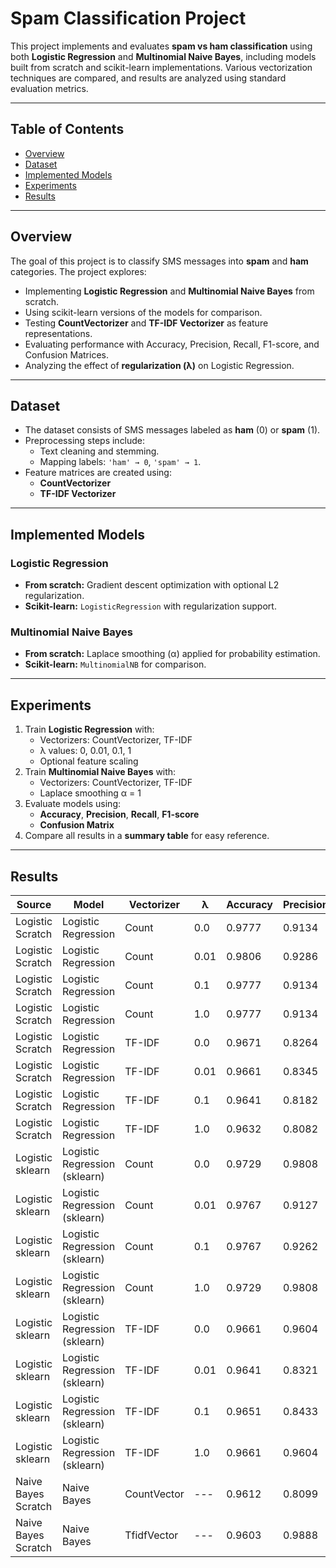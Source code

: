# Spam Classification Project

This project implements and evaluates **spam vs ham classification** using both **Logistic Regression** and **Multinomial Naive Bayes**, including models built from scratch and scikit-learn implementations. Various vectorization techniques are compared, and results are analyzed using standard evaluation metrics.

---

## Table of Contents
- [Overview](#overview)
- [Dataset](#dataset)
- [Implemented Models](#implemented-models)
- [Experiments](#experiments)
- [Results](#results)

---

## Overview
The goal of this project is to classify SMS messages into **spam** and **ham** categories. The project explores:

- Implementing **Logistic Regression** and **Multinomial Naive Bayes** from scratch.
- Using scikit-learn versions of the models for comparison.
- Testing **CountVectorizer** and **TF-IDF Vectorizer** as feature representations.
- Evaluating performance with Accuracy, Precision, Recall, F1-score, and Confusion Matrices.
- Analyzing the effect of **regularization (λ)** on Logistic Regression.

---

## Dataset
- The dataset consists of SMS messages labeled as **ham** (0) or **spam** (1).
- Preprocessing steps include:
  - Text cleaning and stemming.
  - Mapping labels: `'ham' → 0`, `'spam' → 1`.
- Feature matrices are created using:
  - **CountVectorizer**
  - **TF-IDF Vectorizer**

---

## Implemented Models

### Logistic Regression
- **From scratch:** Gradient descent optimization with optional L2 regularization.
- **Scikit-learn:** `LogisticRegression` with regularization support.

### Multinomial Naive Bayes
- **From scratch:** Laplace smoothing (α) applied for probability estimation.
- **Scikit-learn:** `MultinomialNB` for comparison.

---

## Experiments
1. Train **Logistic Regression** with:
   - Vectorizers: CountVectorizer, TF-IDF
   - λ values: 0, 0.01, 0.1, 1
   - Optional feature scaling
2. Train **Multinomial Naive Bayes** with:
   - Vectorizers: CountVectorizer, TF-IDF
   - Laplace smoothing α = 1
3. Evaluate models using:
   - **Accuracy**, **Precision**, **Recall**, **F1-score**
   - **Confusion Matrix**
4. Compare all results in a **summary table** for easy reference.

---

## Results


| Source             | Model                         | Vectorizer  | λ    | Accuracy | Precision | Recall  | F1     |
|--------------------|-------------------------------|-------------|------|----------|-----------|---------|--------|
| Logistic Scratch   | Logistic Regression           | Count       | 0.0  | 0.9777   | 0.9134    | 0.9062  | 0.9098 |
| Logistic Scratch   | Logistic Regression           | Count       | 0.01 | 0.9806   | 0.9286    | 0.9141  | 0.9213 |
| Logistic Scratch   | Logistic Regression           | Count       | 0.1  | 0.9777   | 0.9134    | 0.9062  | 0.9098 |
| Logistic Scratch   | Logistic Regression           | Count       | 1.0  | 0.9777   | 0.9134    | 0.9062  | 0.9098 |
| Logistic Scratch   | Logistic Regression           | TF-IDF      | 0.0  | 0.9671   | 0.8264    | 0.9297  | 0.8750 |
| Logistic Scratch   | Logistic Regression           | TF-IDF      | 0.01 | 0.9661   | 0.8345    | 0.9062  | 0.8689 |
| Logistic Scratch   | Logistic Regression           | TF-IDF      | 0.1  | 0.9641   | 0.8182    | 0.9141  | 0.8635 |
| Logistic Scratch   | Logistic Regression           | TF-IDF      | 1.0  | 0.9632   | 0.8082    | 0.9219  | 0.8613 |
| Logistic sklearn   | Logistic Regression (sklearn) | Count       | 0.0  | 0.9729   | 0.9808    | 0.7969  | 0.8793 |
| Logistic sklearn   | Logistic Regression (sklearn) | Count       | 0.01 | 0.9767   | 0.9127    | 0.8984  | 0.9055 |
| Logistic sklearn   | Logistic Regression (sklearn) | Count       | 0.1  | 0.9767   | 0.9262    | 0.8828  | 0.9040 |
| Logistic sklearn   | Logistic Regression (sklearn) | Count       | 1.0  | 0.9729   | 0.9808    | 0.7969  | 0.8793 |
| Logistic sklearn   | Logistic Regression (sklearn) | TF-IDF      | 0.0  | 0.9661   | 0.9604    | 0.7578  | 0.8472 |
| Logistic sklearn   | Logistic Regression (sklearn) | TF-IDF      | 0.01 | 0.9641   | 0.8321    | 0.8906  | 0.8604 |
| Logistic sklearn   | Logistic Regression (sklearn) | TF-IDF      | 0.1  | 0.9651   | 0.8433    | 0.8828  | 0.8626 |
| Logistic sklearn   | Logistic Regression (sklearn) | TF-IDF      | 1.0  | 0.9661   | 0.9604    | 0.7578  | 0.8472 |
| Naive Bayes Scratch| Naive Bayes                   | CountVector | ---  | 0.9612   | 0.8099    | 0.8984  | 0.8519 |
| Naive Bayes Scratch| Naive Bayes                   | TfidfVector | ---  | 0.9603   | 0.9888    | 0.6875  | 0.8111 |
